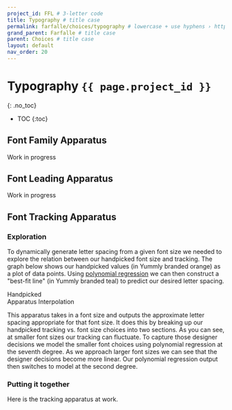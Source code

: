 ```yaml
---
project_id: FFL # 3-letter code
title: Typography # title case
permalink: farfalle/choices/typography # lowercase + use hyphens › https://tinyurl.com/27kmc4rb
grand_parent: Farfalle # title case
parent: Choices # title case
layout: default
nav_order: 20
---
```

<!-- chartist.js + plugins -->
<script type="text/javascript" src="{{site.baseurl}}/assets/js/libs/chartist.min.js"></script>
<script type="text/javascript" src="{{site.baseurl}}/assets/js/libs/chartist-plugin-legend.min.js"></script>
<script type="text/javascript" src="{{site.baseurl}}/assets/js/libs/chartist-plugin-axistitle.min.js"></script>
<script type="text/javascript" src="{{site.baseurl}}/assets/js/libs/chartist-plugin-zoom.min.js"></script>
<link rel="stylesheet" href="{{site.baseurl}}/assets/css/chartist.css">
<!-- end chartist calls -->

<script type="module" src="{{site.baseurl}}/assets/projects/{{page.project_id}}/js/{{page.parent | downcase}}/{{page.title | downcase}}/{{page.title | downcase}}.js"></script>

# Typography `{{ page.project_id }}`
{: .no_toc}

- TOC
{:toc}

## Font Family Apparatus
Work in progress

## Font Leading Apparatus
Work in progress
## Font Tracking Apparatus

### Exploration

To dynamically generate letter spacing from a given font size we needed to explore the relation between our handpicked font size and tracking. The graph below shows our handpicked values (in Yummly branded orange) as a plot of data points. Using [polynomial regression](https://en.wikipedia.org/wiki/Polynomial_regression#:~:text=In%20statistics%2C%20polynomial%20regression%20is,nth%20degree%20polynomial%20in%20x.&text=For%20this%20reason%2C%20polynomial%20regression,case%20of%20multiple%20linear%20regression.) we can then construct a "best-fit line" (in Yummly branded teal) to predict our desired letter spacing.

<!-- Chart legend -->
  <div class="tracking-chart-legend">
    <div class="tracking-label">
      <div class="handpicked-tracking-label"></div>
      <span>Handpicked</span>
    </div>
    <div class="tracking-label">
      <div class="apparatus-tracking-label"></div>
      <span>Apparatus Interpolation</span>
    </div>
  </div>
<!-- Chart -->
<div style="position: relative;">
  <div class="ct-chart ct-minor-third" id="hand-picked-data-points">
    <!-- Generated with the typography.js script -->
  </div>

  <div class="ct-chart ct-minor-third" style="position: absolute; top: 0; left: 0;" id="apparatus-output">
    <!-- Generated with the typography.js script -->
  </div>
</div>

This apparatus takes in a font size and outputs the approximate letter spacing appropriate for that font size. It does this by breaking up our handpicked tracking vs. font size choices into two sections. As you can see, at smaller font sizes our tracking can fluctuate. To capture those designer decisions we model the smaller font choices using polynomial regression at the seventh degree. As we approach larger font sizes we can see that the designer decisions become more linear. Our polynomial regression output then switches to model at the second degree.

### Putting it together

Here is the tracking apparatus at work.

<section>
  <table id="typo-tracking-table">
    <tbody>
      <!-- Generated with the typography.js script -->
    </tbody>
  </table>
</section>